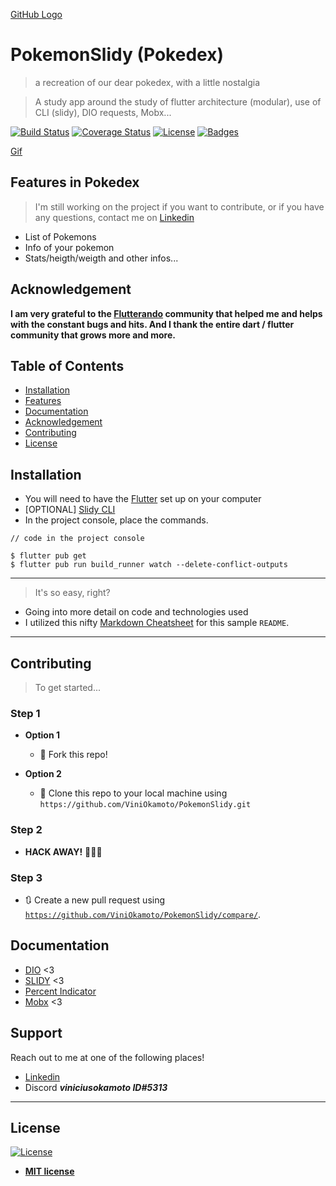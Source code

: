 [GitHub Logo](assets/images/PokemonSlidy.png)
# PokemonSlidy (Pokedex)

> a recreation of our dear pokedex, with a little nostalgia

> A study app around the study of flutter architecture (modular), use of CLI (slidy), DIO requests, Mobx...



[![Build Status](http://img.shields.io/travis/badges/badgerbadgerbadger.svg?style=flat-square)](https://travis-ci.org/badges/badgerbadgerbadger) [![Coverage Status](http://img.shields.io/coveralls/badges/badgerbadgerbadger.svg?style=flat-square)](https://coveralls.io/r/badges/badgerbadgerbadger) [![License](http://img.shields.io/:license-mit-blue.svg?style=flat-square)](http://badges.mit-license.org) [![Badges](http://img.shields.io/:badges-4/4-ff6799.svg?style=flat-square)](https://github.com/badges/badgerbadgerbadger)

[Gif](assets/images/PokeApresentacao.gif)
## Features in Pokedex
> I'm still working on the project if you want to contribute, or if you have any questions, contact me on [Linkedin](https://www.linkedin.com/in/vinicius-okamoto/)
* List of Pokemons
* Info of your pokemon
* Stats/heigth/weigth and other infos...
## Acknowledgement
**I am very grateful to the [Flutterando](https://flutterando.com.br/) community that helped me and helps with the constant bugs and hits. And I thank the entire dart / flutter community that grows more and more.**

## Table of Contents

- [Installation](#installation)
- [Features](#features)
- [Documentation](#Documentation)
- [Acknowledgement](#Acknowledgement)
- [Contributing](#Contributing)
- [License](#license)




## Installation

- You will need to have the [Flutter](https://flutter.dev/docs/get-started/install) set up on your computer 
- [OPTIONAL] [Slidy CLI](https://github.com/Flutterando/slidy)
- In the project console, place the commands.

```shell
// code in the project console
 
$ flutter pub get
$ flutter pub run build_runner watch --delete-conflict-outputs
```

---

> It's so easy, right?



- Going into more detail on code and technologies used
- I utilized this nifty <a href="https://github.com/adam-p/markdown-here/wiki/Markdown-Cheatsheet" target="_blank">Markdown Cheatsheet</a> for this sample `README`.

---

## Contributing

> To get started...

### Step 1

- **Option 1**
    - 🍴 Fork this repo!

- **Option 2**
    - 👯 Clone this repo to your local machine using `https://github.com/ViniOkamoto/PokemonSlidy.git`

### Step 2

- **HACK AWAY!** 🔨🔨🔨

### Step 3

- 🔃 Create a new pull request using <a href="https://github.com/joanaz/ViniOkamoto/compare/" target="_blank">`https://github.com/ViniOkamoto/PokemonSlidy/compare/`</a>.

## Documentation
* [DIO](https://pub.dev/documentation/dio/latest/) <3 
* [SLIDY](https://github.com/Flutterando/slidy) <3
* [Percent Indicator](https://pub.dev/packages/percent_indicator)
* [Mobx](https://mobx.js.org/README.html) <3

## Support

Reach out to me at one of the following places!

- [Linkedin]()
- Discord ***viniciusokamoto ID#5313***

---

## License

[![License](http://img.shields.io/:license-mit-blue.svg?style=flat-square)](http://badges.mit-license.org)

- **[MIT license](http://opensource.org/licenses/mit-license.php)**
